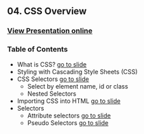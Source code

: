 ## 04. CSS Overview
### [View Presentation online](https://rawgit.com/TelerikAcademy/SchoolAcademy/master/2016-01-HTML-CSS-JavaScript/04.%20CSS-Overview/slides/index.html)
### Table of Contents
* What is CSS? [go to slide](https://rawgit.com/TelerikAcademy/SchoolAcademy/master/2016-01-HTML-CSS-JavaScript/04.%20CSS-Overview/slides/index.html#/1)
* Styling with Cascading Style Sheets (CSS)
* CSS Selectors [go to slide](https://rawgit.com/TelerikAcademy/SchoolAcademy/master/2016-01-HTML-CSS-JavaScript/04.%20CSS-Overview/slides/index.html#/3)
  * Select by element name, id or class
  * Nested Selectors
* Importing CSS into HTML [go to slide](https://rawgit.com/TelerikAcademy/SchoolAcademy/master/2016-01-HTML-CSS-JavaScript/04.%20CSS-Overview/slides/index.html#/4)
* Selectors
  * Attribute selectors [go to slide](https://rawgit.com/TelerikAcademy/SchoolAcademy/master/2016-01-HTML-CSS-JavaScript/04.%20CSS-Overview/slides/index.html#/5)
  * Pseudo Selectors [go to slide](https://rawgit.com/TelerikAcademy/SchoolAcademy/master/2016-01-HTML-CSS-JavaScript/04.%20CSS-Overview/slides/index.html#/6)